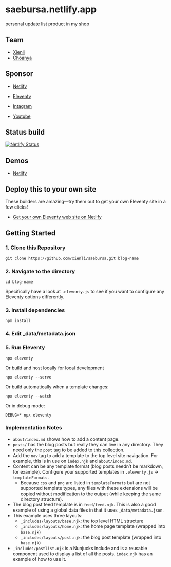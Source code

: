 # saebursa.netlify.app

personal update list product in my shop

## Team 

* [Xienli](https://t.me/imam_sf)
* [Choanya](https://github.com/nikoedyr)

## Sponsor

* [Netlify](https://www.netlify.com/)
* [Eleventy](https://www.11ty.dev/)

* [Intagram](https://instagram.com/pmm_umm91)
* [Youtube](https://youtube.com/channel/UCShlGVaP3Y4BUAxE56OChdg)

## Status build

[![Netlify Status](https://api.netlify.com/api/v1/badges/042e2bcc-2830-4c76-a005-e9fae9a1f729/deploy-status)](https://app.netlify.com/sites/saebursa/deploys)

## Demos

* [Netlify](https://saebursa.netlify.app/)

## Deploy this to your own site

These builders are amazing—try them out to get your own Eleventy site in a few clicks!

* [Get your own Eleventy web site on Netlify](https://app.netlify.com/start/deploy?repository=https://github.com/xienli/saebursa.git)

## Getting Started

### 1. Clone this Repository

```
git clone https://github.com/xienli/saebursa.git blog-name
```


### 2. Navigate to the directory

```
cd blog-name
```

Specifically have a look at `.eleventy.js` to see if you want to configure any Eleventy options differently.

### 3. Install dependencies

```
npm install
```

### 4. Edit _data/metadata.json

### 5. Run Eleventy

```
npx eleventy
```

Or build and host locally for local development
```
npx eleventy --serve
```

Or build automatically when a template changes:
```
npx eleventy --watch
```

Or in debug mode:
```
DEBUG=* npx eleventy
```

### Implementation Notes

* `about/index.md` shows how to add a content page.
* `posts/` has the blog posts but really they can live in any directory. They need only the `post` tag to be added to this collection.
* Add the `nav` tag to add a template to the top level site navigation. For example, this is in use on `index.njk` and `about/index.md`.
* Content can be any template format (blog posts needn’t be markdown, for example). Configure your supported templates in `.eleventy.js` -> `templateFormats`.
	* Because `css` and `png` are listed in `templateFormats` but are not supported template types, any files with these extensions will be copied without modification to the output (while keeping the same directory structure).
* The blog post feed template is in `feed/feed.njk`. This is also a good example of using a global data files in that it uses `_data/metadata.json`.
* This example uses three layouts:
  * `_includes/layouts/base.njk`: the top level HTML structure
  * `_includes/layouts/home.njk`: the home page template (wrapped into `base.njk`)
  * `_includes/layouts/post.njk`: the blog post template (wrapped into `base.njk`)
* `_includes/postlist.njk` is a Nunjucks include and is a reusable component used to display a list of all the posts. `index.njk` has an example of how to use it.
